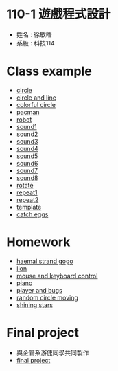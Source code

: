 # 110-1 遊戲程式設計
+ 姓名 : 徐敏皓
+ 系級 : 科技114
# Class example
+ [circle](https://github.com/minhao920201/Game_Programming/blob/main/quiz/circle/circle.pde)
+ [circle and line](https://github.com/minhao920201/Game_Programming/blob/main/quiz/circle_and_line/circle_and_line.pde)
+ [colorful circle](https://github.com/minhao920201/Game_Programming/blob/main/quiz/colorful_circle/colorful_circle.pde)
+ [pacman](https://github.com/minhao920201/Game_Programming/tree/main/quiz/pacman/quiz2)
+ [robot](https://github.com/minhao920201/Game_Programming/tree/main/quiz/robot)
+ [sound1](https://github.com/minhao920201/Game_Programming/blob/main/quiz/sound%20example/sound%20example/pdfexample/pdfexample1/pdfExample1.pde)
+ [sound2](https://github.com/minhao920201/Game_Programming/blob/main/quiz/sound%20example/sound%20example/pdfexample/pdfexample2/pdfExample2.pde)
+ [sound3](https://github.com/minhao920201/Game_Programming/blob/main/quiz/sound%20example/sound%20example/pdfexample/pdfexample3/pdfExample3.pde)
+ [sound4](https://github.com/minhao920201/Game_Programming/blob/main/quiz/sound%20example/sound%20example/pdfexample/pdfexample4/pdfExample4.pde)
+ [sound5](https://github.com/minhao920201/Game_Programming/blob/main/quiz/sound%20example/sound%20example/pdfexample/pdfexample5/pdfExample5.pde)
+ [sound6](https://github.com/minhao920201/Game_Programming/blob/main/quiz/sound%20example/sound%20example/pdfexample/pdfexample6/pdfExample6.pde)
+ [sound7](https://github.com/minhao920201/Game_Programming/blob/main/quiz/sound%20example/sound%20example/pdfexample/pdfexample7/pdfExample7.pde)
+ [sound8](https://github.com/minhao920201/Game_Programming/blob/main/quiz/sound%20example/sound%20example/pdfexample/pdfexample8/pdfExample8.pde)
+ [rotate](https://github.com/minhao920201/Game_Programming/blob/main/quiz/week%2010/Quiz9/Quiz9.pde)
+ [repeat1](https://github.com/minhao920201/Game_Programming/blob/main/quiz/week%2011/week%2011/Quiz7/Quiz7.pde)
+ [repeat2](https://github.com/minhao920201/Game_Programming/blob/main/quiz/week%2013/Quiz6/Quiz6.pde)
+ [template](https://github.com/minhao920201/Game_Programming/blob/main/quiz/week%2012/template/template.pde)
+ [catch eggs](https://github.com/minhao920201/Game_Programming/blob/main/quiz/week%204%20egg/week%204%20egg/OhEgg_7/OhEgg_7.pde)
# Homework
+ [haemal strand gogo](https://github.com/minhao920201/Game_Programming/blob/main/homework/haemal_strand_GoGo/haemal_strand_GoGo.pde)
+ [lion](https://github.com/minhao920201/Game_Programming/blob/main/homework/lion/lion.pde)
+ [mouse and keyboard control](https://github.com/minhao920201/Game_Programming/blob/main/homework/mouse_and_keyboard_control/mouse_and_keyboard_control.pde)
+ [piano](https://github.com/minhao920201/Game_Programming/blob/main/homework/piano/piano.pde)
+ [player and bugs](https://github.com/minhao920201/Game_Programming/blob/main/homework/player_and_bug/player_and_bug.pde)
+ [random circle moving](https://github.com/minhao920201/Game_Programming/blob/main/homework/random_circle_moving/random_circle_moving.pde)
+ [shining stars](https://github.com/minhao920201/Game_Programming/blob/main/homework/shining_star/shining_star.pde)
# Final project
+ 與企管系游倢同學共同製作
+ [final project](https://github.com/minhao920201/Game_Programming/blob/main/final%20project/final_project.pde)
